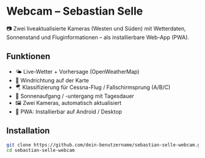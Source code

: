 # Webcam – Sebastian Selle

📷 Zwei liveaktualisierte Kameras (Westen und Süden) mit Wetterdaten, Sonnenstand und Fluginformationen – als installierbare Web-App (PWA).

## Funktionen
- 🌤 Live-Wetter + Vorhersage (OpenWeatherMap)
- 🧭 Windrichtung auf der Karte
- 🪂 Klassifizierung für Cessna-Flug / Fallschirmsprung (A/B/C)
- 🌅 Sonnenaufgang / -untergang mit Tagesdauer
- 🖼️ Zwei Kameras, automatisch aktualisiert
- 📲 PWA: Installierbar auf Android / Desktop

## Installation

```bash
git clone https://github.com/dein-benutzername/sebastian-selle-webcam.git
cd sebastian-selle-webcam
